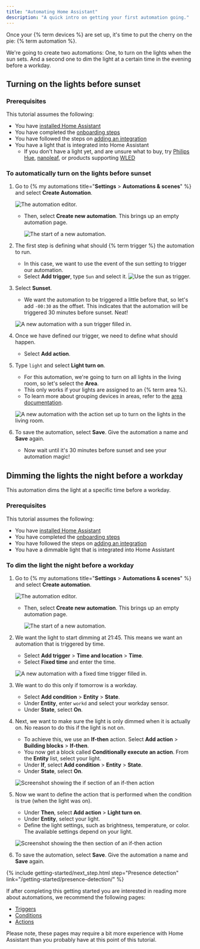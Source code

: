 ```yaml
---
title: "Automating Home Assistant"
description: "A quick intro on getting your first automation going."
---
```


Once your {% term devices %} are set up, it's time to put the cherry on the pie: {% term automation %}.

We're going to create two automations: One, to turn on the lights when the sun sets. And a second one to dim the light at a certain time in the evening before a workday.

## Turning on the lights before sunset

### Prerequisites

This tutorial assumes the following:

- You have [installed Home Assistant](/installation/)
- You have completed the [onboarding steps](/getting-started/onboarding/)
- You have followed the steps on [adding an integration](/getting-started/integration/)
- You have a light that is integrated into Home Assistant
  - If you don't have a light yet, and are unsure what to buy, try [Philips Hue](/integrations/hue/), [nanoleaf](/integrations/nanoleaf/), or products supporting [WLED](/integrations/wled/)

### To automatically turn on the lights before sunset

1. Go to {% my automations title="**Settings** > **Automations & scenes**" %} and select **Create Automation**.

    ![The automation editor.](/images/getting-started/automation-editor.png)

   - Then, select **Create new automation**. This brings up an empty automation page.

     ![The start of a new automation.](/images/getting-started/new-automation.png)

2. The first step is defining what should {% term trigger %} the automation to run.
   - In this case, we want to use the event of the sun setting to trigger our automation.
   - Select **Add trigger**, type `Sun` and select it.
   ![Use the sun as trigger.](/images/getting-started/sun-trigger.png)
3. Select **Sunset**.
   - We want the automation to be triggered a little before that, so let's add `-00:30` as the offset. This indicates that the automation will be triggered 30 minutes before sunset. Neat!

    ![A new automation with a sun trigger filled in.](/images/getting-started/new-trigger.png)

4. Once we have defined our trigger, we need to define what should happen.
   - Select **Add action**.
5. Type `light` and select **Light turn on**.
   - For this automation, we're going to turn on all lights in the living room, so let's select the **Area**.
   - This only works if your lights are assigned to an {% term area %}.
   - To learn more about grouping devices in areas, refer to the [area documentation](/docs/organizing/areas/).

   ![A new automation with the action set up to turn on the lights in the living room.](/images/getting-started/action.png)

6. To save the automation, select **Save**. Give the automation a name and **Save** again.
   - Now wait until it's 30 minutes before sunset and see your automation magic!

## Dimming the lights the night before a workday

This automation dims the light at a specific time before a workday.

### Prerequisites

This tutorial assumes the following:

- You have [installed Home Assistant](/installation/)
- You have completed the [onboarding steps](/getting-started/onboarding/)
- You have followed the steps on [adding an integration](/getting-started/integration/)
- You have a dimmable light that is integrated into Home Assistant

### To dim the light the night before a workday

1. Go to {% my automations title="**Settings** > **Automations & scenes**" %} and select **Create automation**.

    ![The automation editor.](/images/getting-started/automation-editor.png)

   - Then, select **Create new automation**. This brings up an empty automation page.

     ![The start of a new automation.](/images/getting-started/new-automation.png)

2. We want the light to start dimming at 21:45. This means we want an automation that is triggered by time.
   - Select **Add trigger** > **Time and location** > **Time**.
   - Select **Fixed time** and enter the time.

    ![A new automation with a fixed time trigger filled in.](/images/getting-started/automation_trigger_fixed_time.png)

3. We want to do this only if tomorrow is a workday.
   - Select **Add condition** > **Entity** > **State**.
   - Under **Entity**, enter `workd` and select your workday sensor.
   - Under **State**, select **On**.
4. Next, we want to make sure the light is only dimmed when it is actually on. No reason to do this if the light is not on.
   - To achieve this, we use an **If-then** action. Select **Add action** > **Building blocks** > **If-then**.
   - You now get a block called **Conditionally execute an action**. From the **Entity** list, select your light.
   - Under **If**, select **Add condition** > **Entity** > **State**.
   - Under **State**, select **On**.

    ![Screenshot showing the if section of an if-then action](/images/getting-started/automation_if-then-action_if.png)

5. Now we want to define the action that is performed when the condition is true (when the light was on).
   - Under **Then**, select **Add action** > **Light turn on**.
   - Under  **Entity**, select your light.
   - Define the light settings, such as brightness, temperature, or color. The available settings depend on your light.

    ![Screenshot showing the then section of an if-then action](/images/getting-started/automation_if-then-action_then.png)

6. To save the automation, select **Save**. Give the automation a name and **Save** again.

{% include getting-started/next_step.html step="Presence detection" link="/getting-started/presence-detection/" %}

If after completing this getting started you are interested in reading more
about automations, we recommend the following pages:

- [Triggers](/docs/automation/trigger/)
- [Conditions](/docs/automation/condition/)
- [Actions](/docs/automation/action/)

Please note, these pages may require a bit more experience with Home Assistant
than you probably have at this point of this tutorial.
